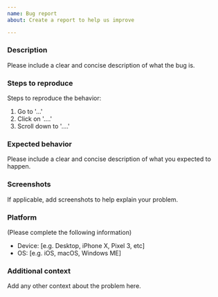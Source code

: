 ```yaml
---
name: Bug report
about: Create a report to help us improve

---
```


### Description
Please include a clear and concise description of what the bug is.

### Steps to reproduce
Steps to reproduce the behavior:
1. Go to '...'
2. Click on '....'
3. Scroll down to '....'

### Expected behavior
Please include a clear and concise description of what you expected to happen.

### Screenshots
If applicable, add screenshots to help explain your problem.

### Platform
(Please complete the following information)
 - Device: [e.g. Desktop, iPhone X, Pixel 3, etc]
 - OS: [e.g. iOS, macOS, Windows ME]

### Additional context
Add any other context about the problem here.
